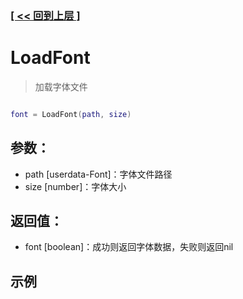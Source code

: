 ### [[ << 回到上层 ]](index.md)

# LoadFont

> 加载字体文件

```lua

font = LoadFont(path, size)

```

## 参数：

+ path [userdata-Font]：字体文件路径
+ size [number]：字体大小

## 返回值：

+ font [boolean]：成功则返回字体数据，失败则返回nil

## 示例

```lua

```
